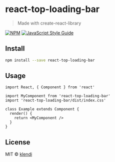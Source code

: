 # react-top-loading-bar

> Made with create-react-library

[![NPM](https://img.shields.io/npm/v/react-top-loading-bar.svg)](https://www.npmjs.com/package/react-top-loading-bar) [![JavaScript Style Guide](https://img.shields.io/badge/code_style-standard-brightgreen.svg)](https://standardjs.com)

## Install

```bash
npm install --save react-top-loading-bar
```

## Usage

```tsx
import React, { Component } from 'react'

import MyComponent from 'react-top-loading-bar'
import 'react-top-loading-bar/dist/index.css'

class Example extends Component {
  render() {
    return <MyComponent />
  }
}
```

## License

MIT © [klendi](https://github.com/klendi)
